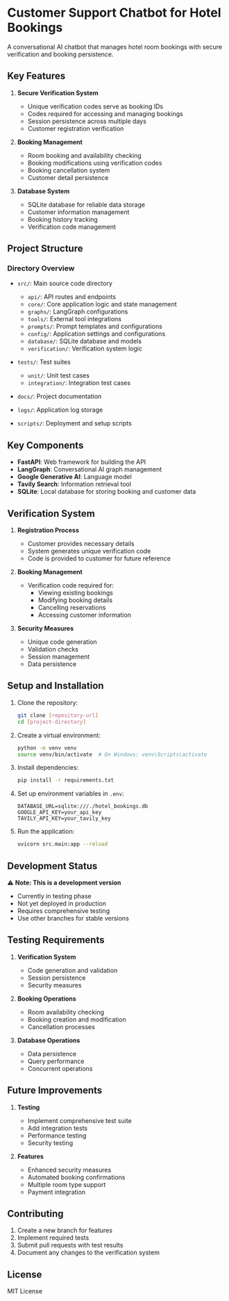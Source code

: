 # Customer Support Chatbot for Hotel Bookings

A conversational AI chatbot that manages hotel room bookings with secure verification and booking persistence.

## Key Features

1. **Secure Verification System**
   - Unique verification codes serve as booking IDs
   - Codes required for accessing and managing bookings
   - Session persistence across multiple days
   - Customer registration verification

2. **Booking Management**
   - Room booking and availability checking
   - Booking modifications using verification codes
   - Booking cancellation system
   - Customer detail persistence

3. **Database System**
   - SQLite database for reliable data storage
   - Customer information management
   - Booking history tracking
   - Verification code management

## Project Structure
### Directory Overview

- `src/`: Main source code directory
  - `api/`: API routes and endpoints
  - `core/`: Core application logic and state management
  - `graphs/`: LangGraph configurations
  - `tools/`: External tool integrations
  - `prompts/`: Prompt templates and configurations
  - `config/`: Application settings and configurations
  - `database/`: SQLite database and models
  - `verification/`: Verification system logic

- `tests/`: Test suites
  - `unit/`: Unit test cases
  - `integration/`: Integration test cases

- `docs/`: Project documentation
- `logs/`: Application log storage
- `scripts/`: Deployment and setup scripts

## Key Components

- **FastAPI**: Web framework for building the API
- **LangGraph**: Conversational AI graph management
- **Google Generative AI**: Language model
- **Tavily Search**: Information retrieval tool
- **SQLite**: Local database for storing booking and customer data

## Verification System

1. **Registration Process**
   - Customer provides necessary details
   - System generates unique verification code
   - Code is provided to customer for future reference

2. **Booking Management**
   - Verification code required for:
     - Viewing existing bookings
     - Modifying booking details
     - Cancelling reservations
     - Accessing customer information

3. **Security Measures**
   - Unique code generation
   - Validation checks
   - Session management
   - Data persistence

## Setup and Installation

1. Clone the repository:
   ```bash
   git clone [repository-url]
   cd [project-directory]
   ```

2. Create a virtual environment:
   ```bash
   python -m venv venv
   source venv/bin/activate  # On Windows: venv\Scripts\activate
   ```

3. Install dependencies:
   ```bash
   pip install -r requirements.txt
   ```

4. Set up environment variables in `.env`:
   ```
   DATABASE_URL=sqlite:///./hotel_bookings.db
   GOOGLE_API_KEY=your_api_key
   TAVILY_API_KEY=your_tavily_key
   ```

5. Run the application:
   ```bash
   uvicorn src.main:app --reload
   ```
## Development Status

⚠️ **Note: This is a development version**
- Currently in testing phase
- Not yet deployed in production
- Requires comprehensive testing
- Use other branches for stable versions

## Testing Requirements

1. **Verification System**
   - Code generation and validation
   - Session persistence
   - Security measures

2. **Booking Operations**
   - Room availability checking
   - Booking creation and modification
   - Cancellation processes

3. **Database Operations**
   - Data persistence
   - Query performance
   - Concurrent operations

## Future Improvements

1. **Testing**
   - Implement comprehensive test suite
   - Add integration tests
   - Performance testing
   - Security testing

2. **Features**
   - Enhanced security measures
   - Automated booking confirmations
   - Multiple room type support
   - Payment integration

## Contributing

1. Create a new branch for features
2. Implement required tests
3. Submit pull requests with test results
4. Document any changes to the verification system

## License

MIT License